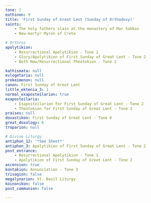 ```yaml
---
tone: 1
eothinon: 9
title: 'First Sunday of Great Lent (Sunday of Orthodoxy)'
saints:
    - The holy fathers slain at the monastery of Mar Sabbas
    - New-martyr Myron of Crete

# Orthros
apolytikion:
    - Resurrectional Apolytikion - Tone 1
    - Glory/Apolytikion of First Sunday of Great Lent - Tone 2
    - Both Now/Resurrectional Theotokion - Tone 2

kathismata: null
evlogetaria: null
prokeimenon: null
canon: First Sunday of Great Lent
little_ektenia_3: 1
normal_exaposteilarion: true
exaposteilaria:
    - Exaposteilarion for First Sunday of Great Lent - Tone 2
    - Theotokion for First Sunday of Great Lent - Tone 2
praises: null
doxastikon: First Sunday of Great Lent - Tone 6
great_doxology: 6
troparion: null

# Divine Liturgy
antiphon_12: '*See Sheet*'
antiphon_3: Apolytikion of First Sunday of Great Lent - Tone 2
post_entrance:
    - Resurrectional Apolytikion - Tone 1
    - Apolytikion of First Sunday of Great Lent - Tone 2
ascension: true
kontakion: Annunciation - Tone 3
trisagion: false
megalynarion: St. Basil Liturgy
koinonikon: false
post_communion: false

---
```



